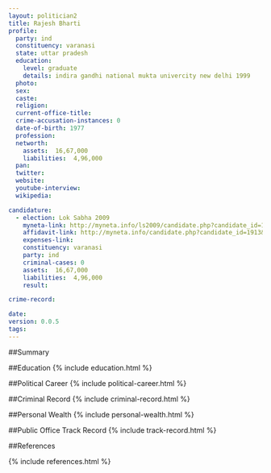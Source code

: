 ```yaml
---
layout: politician2
title: Rajesh Bharti
profile: 
  party: ind
  constituency: varanasi
  state: uttar pradesh
  education: 
    level: graduate
    details: indira gandhi national mukta univercity new delhi 1999
  photo: 
  sex: 
  caste: 
  religion: 
  current-office-title: 
  crime-accusation-instances: 0
  date-of-birth: 1977
  profession: 
  networth: 
    assets:  16,67,000
    liabilities:  4,96,000
  pan: 
  twitter: 
  website: 
  youtube-interview: 
  wikipedia: 

candidature: 
  - election: Lok Sabha 2009
    myneta-link: http://myneta.info/ls2009/candidate.php?candidate_id=1913
    affidavit-link: http://myneta.info/candidate.php?candidate_id=1913&scan=original
    expenses-link: 
    constituency: varanasi 
    party: ind
    criminal-cases: 0
    assets:  16,67,000
    liabilities:  4,96,000
    result:  

crime-record: 

date: 
version: 0.0.5
tags: 
---
```

##Summary


##Education
{% include education.html %}


##Political Career
{% include political-career.html %}


##Criminal Record
{% include criminal-record.html %}


##Personal Wealth
{% include personal-wealth.html %}


##Public Office Track Record
{% include track-record.html %}


##References


{% include references.html %}